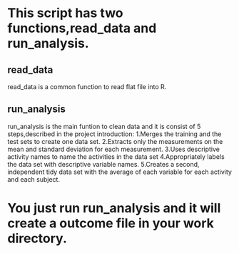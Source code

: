 # This script has two functions,read_data and run_analysis.

## read_data
   read_data is a common function to read flat file into R.

## run_analysis
   run_analysis is the main funtion to clean data and it is consist of 5 steps,described in the project introduction:
	1.Merges the training and the test sets to create one data set.
	2.Extracts only the measurements on the mean and standard deviation for each measurement. 
	3.Uses descriptive activity names to name the activities in the data set
	4.Appropriately labels the data set with descriptive variable names. 
	5.Creates a second, independent tidy data set with the average of each variable for each activity and each subject. 
# You just run  run_analysis and it will create a outcome file in your work directory.